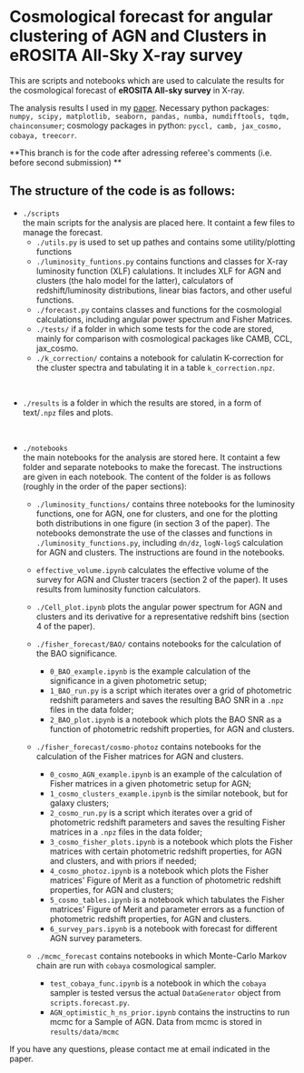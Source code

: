 # Cosmological forecast for  angular clustering of AGN and Clusters in eROSITA All-Sky X-ray survey


This are  scripts and notebooks which are used to calculate the  results for the cosmological forecast of **eROSITA All-sky survey** in  X-ray. 

The  analysis results I used in my [paper]().
Necessary python packages: `numpy, scipy, matplotlib, seaborn, pandas, numba, numdifftools, tqdm, chainconsumer`; cosmology packages in python: `pyccl, camb, jax_cosmo, cobaya, treecorr`.

**This  branch is for the code after adressing referee's comments (i.e. before second submission) **

## The structure of the code is as follows:

- `./scripts`  
  the main scripts for the analysis are placed here. It containt a few files to manage the forecast.
    * `./utils.py` is used to set up pathes and contains some utility/plotting functions
    * `./luminosity_funtions.py` contains functions and classes for X-ray  luminosity function (XLF) calulations. It includes XLF for AGN and clusters (the halo model for the latter), calculators of redshift/luminosity  distributions, linear bias factors, and other useful functions. 
    * `./forecast.py` contains classes and functions for the cosmologial calculations, including angular power spectrum and Fisher Matrices.
    * `./tests/` if a folder in which some tests for the code are stored, mainly for comparison with cosmological packages like CAMB, CCL, jax_cosmo.
    * `./k_correction/`  contains a notebook for calulatin K-correction for the cluster spectra and tabulating it in a table `k_correction.npz`.
    

<br>

- `./results` is a folder in which the results are stored, in a form of text/`.npz` files and plots.  

<br>

- `./notebooks`  
  the main notebooks for the analysis are stored here. It containt a few folder and separate notebooks to make the forecast. The instructions are given in each notebook.  The content of the folder is as follows (roughly in the order of  the paper sections):
    * `./luminosity_functions/`  contains three notebooks for the luminosity functions, one for AGN, one for clusters, and one for the plotting both distributions in one figure (in section 3 of the paper). The notebooks demonstrate the use of the classes and functions in `./luminosity_functions.py`, including `dn/dz`, `logN-logS` calculation for AGN and clusters. The instructions are found in the notebooks.
    * `effective_volume.ipynb` calculates the effective volume of the survey for AGN and Cluster tracers (section 2 of the paper). It uses  results from luminosity function calculators. 
    * `./Cell_plot.ipynb` plots the angular power spectrum for AGN and clusters and its derivative for a representative redshift bins (section 4 of the paper). 
    * `./fisher_forecast/BAO/` contains notebooks for the calculation of the BAO significance.
      * `0_BAO_example.ipynb` is the example calculation of the significance in a given photometric setup;
      * `1_BAO_run.py` is a script which iterates over a grid of photometric redshift parameters and saves the resulting BAO SNR in a `.npz` files in the data folder;
      * `2_BAO_plot.ipynb`  is a notebook which plots the BAO SNR as a function of  photometric redshift properties, for AGN and clusters.

  * `./fisher_forecast/cosmo-photoz` contains notebooks for the calculation of the Fisher matrices for AGN and clusters.
    * `0_cosmo_AGN_example.ipynb` is an example of the calculation of Fisher matrices in a given photometric setup for AGN;
    * `1_cosmo_clusters_example.ipynb` is the similar notebook, but for galaxy clusters; 
    * `2_cosmo_run.py` is a script which iterates over a grid of photometric redshift parameters and saves the resulting Fisher matrices in a `.npz` files in the data folder;
    * `3_cosmo_fisher_plots.ipynb`  is a notebook which plots the Fisher matrices with certain  photometric redshift properties, for AGN and clusters, and with priors if needed;
    * `4_cosmo_photoz.ipynb` is a notebook which plots the Fisher matrices' Figure of Merit as a function of  photometric redshift properties, for AGN and clusters;
    * `5_cosmo_tables.ipynb` is a notebook which tabulates the Fisher matrices' Figure of Merit and parameter errors as a function of  photometric redshift properties, for AGN and clusters.
    * `6_survey_pars.ipynb` is a notebook with forecast for different AGN survey parameters.
  * `./mcmc_forecast` contains notebooks in which Monte-Carlo Markov chain are run with `cobaya` cosmological sampler. 
    * `test_cobaya_func.ipynb` is a notebook in which the `cobaya` sampler is tested versus the actual `DataGenerator` object from `scripts.forecast.py`.
    * `AGN_optimistic_h_ns_prior.ipynb` contains the instructins to run mcmc for a Sample of AGN. Data from mcmc is stored in `results/data/mcmc`
  

If you have any questions, please contact me at email indicated in the paper.
